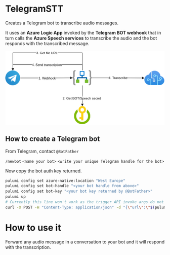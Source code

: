 # TelegramSTT

Creates a Telegram bot to transcribe audio messages.

It uses an **Azure Logic App** invoked by the **Telegram BOT webhook** that in turn calls the **Azure Speech services** to transcribe the audio and the bot responds with the transcribed message.

![diagram](https://github.com/UnoSD/TelegramSTT/raw/master/TelegramSTT.png)

## How to create a Telegram bot

From Telegram, contact `@BotFather`

`/newbot`
`<name your bot>`
`<write your unique Telegram handle for the bot>`

Now copy the bot auth key returned.

```bash
pulumi config set azure-native:location "West Europe"
pulumi config set bot-handle "<your bot handle from above>"
pulumi config set bot-key "<your bot key returned by @BotFather>"
pulumi up
# Currently this line won't work as the trigger API invoke args do not take the trigger name, getting URL from the LA in the portal
curl -X POST -H "Content-Type: application/json" -d "{\"url\":\"$(pulumi stack output WorkflowTriggerUrl --show-secrets)\", \"allowed_updates\":[\"message\"]}" "https://api.telegram.org/bot$(pulumi config get bot-key)/setWebhook"
```

# How to use it

Forward any audio message in a conversation to your bot and it will respond with the transcription.
